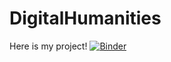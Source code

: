 # DigitalHumanities
Here is my project!
[![Binder](https://mybinder.org/badge_logo.svg)](https://mybinder.org/v2/gh/mary-d-lou/DigitalHumanities/HEAD)

